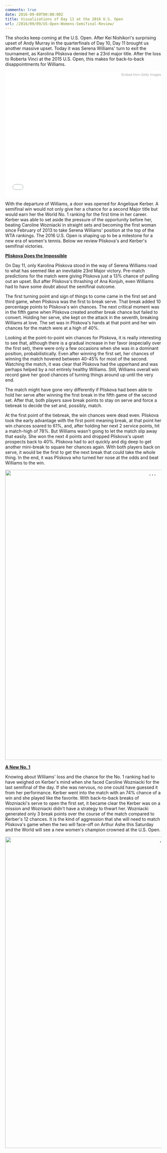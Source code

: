```yaml
---
comments: true
date: 2016-09-09T00:00:00Z
title: Visualizations of Day 11 at the 2016 U.S. Open
url: /2016/09/09/US-Open-Womens-Semifinal-Review/
---
```


The shocks keep coming at the U.S. Open. After Kei Nishikori's surprising upset of Andy Murray in the quarterfinals of Day 10, Day 11 brought us another massive upset. Today it was Serena Williams' turn to exit the tournament, as Karolina Pliskova denied her a 23rd major title. After the loss to Roberta Vinci at the 2015 U.S. Open, this makes for back-to-back disappointments for Williams.

<div class="getty embed image" style="background-color:#fff;display:inline-block;font-family:'Helvetica Neue',Helvetica,Arial,sans-serif;color:#a7a7a7;font-size:11px;width:100%;max-width:594px;"><div style="padding:0;margin:0;text-align:left;float:right; padding:2;"><a href="http://www.gettyimages.com/detail/600664946" target="_blank" style="color:#a7a7a7;text-decoration:none;font-weight:normal !important;border:none;display:inline-block;">Embed from Getty Images</a></div><div style="overflow:hidden;position:relative;height:0;padding:75.925926% 0 0 0;width:100%;"><iframe src="//embed.gettyimages.com/embed/600664946?et=vsI2wzKfTiJvqPfV1bQkWA&viewMoreLink=on&sig=b2icz6PXn8fcsEviEdsoyTv9dkBsjyjY_Oa4xt6YAwA=&caption=true" width="594" height="451" scrolling="no" frameborder="0" style="display:inline-block;position:absolute;top:0;left:0;width:100%;height:100%;margin:0;"></iframe></div><p style="margin:0;"></p></div>

With the departure of Williams, a door was opened for Angelique Kerber. A semifinal win would not only give her a chance for a second Major title but would earn her the World No. 1 ranking for the first time in her career. Kerber was able to set aside the pressure of the opportunity before her, beating Caroline Wozniacki in straight sets and becoming the first woman since February of 2013 to take Serena Williams' position at the top of the WTA rankings. The 2016 U.S. Open is shaping up to be a milestone for a new era of women's tennis. Below we review Pliskova's and Kerber's semifinal victories. 


<b><u>Pliskova Does the Impossible</u></b>

On Day 11, only Karolina Pliskova stood in the way of Serena Williams road to what has seemed like an inevitable 23rd Major victory. Pre-match predictions for the match were giving Pliskova just a 13% chance of pulling out an upset. But after Pliskova's thrashing of Ana Konjuh, even Williams had to have some doubt about the semifinal outcome. 


The first turning point and sign of things to come came in the first set and third game, when Pliskova was the first to break serve. That break added 10 percentage points to Pliskova's win chances. The next critical moment was in the fifth game when Pliskova created another break chance but failed to convert. Holding her serve, she kept on the attack in the seventh, breaking Williams at love. The set was in Pliskova's hands at that point and her win chances for the match were at a high of 40%. 

Looking at the point-to-point win chances for Pliskova, it is really interesting to see that, although there is a gradual increase in her favor (especially over the first set), there were only a few occasions when she was in a dominant position, probabilistically. Even after winning the first set, her chances of winning the match hovered between 40-45% for most of the second. Watching the match, it was clear that Pliskova had the upperhand and was perhaps helped by a not entirely healthy Williams. Still, Williams overall win record gave her good chances of turning things around up until the very end. 

The match might have gone very differently if Pliskova had been able to hold her serve after winning the first break in the fifth game of the second set. After that, both players save break points to stay on serve and force a tiebreak to decide the set and, possibly, match. 

At the first point of the tiebreak, the win chances were dead even. Pliskova took the early advantage with the first point meaning break, at that point her win chances soared to 61%, and, after holding her next 2 service points, hit a match-high of 78%. But Williams wasn't going to let the match slip away that easily. She won the next 4 points and dropped Pliskova's upset prospects back to 40%. Pliskova had to act quickly and dig deep to get another mini-break to square her chances again. With both players back on serve, it would be the first to get the next break that could take the whole thing. In the end, it was Pliskova who turned her nose at the odds and beat Williams to the win. 

<div>
    <a href="https://plot.ly/~on-the-t/938/" target="_blank" title=", , , " style="display: block; text-align: center;"><img src="https://plot.ly/~on-the-t/938.png" alt=", , , " style="max-width: 100%;width: 932px;"  width="932" onerror="this.onerror=null;this.src='https://plot.ly/404.png';" /></a>
    <script data-plotly="on-the-t:938"  src="https://plot.ly/embed.js" async></script>
</div>


<b><u>A New No. 1</u></b>

Knowing about Williams' loss and the chance for the No. 1 ranking had to have weighed on Kerber's mind when she faced Caroline Wozniacki for the last semifinal of the day. If she was nervous, no one could have guessed it from her performance. Kerber went into the match with an 74% chance of a win and she played like the favorite. With back-to-back breaks of Wozniacki's serve to open the first set, it became clear the Kerber was on a mission and Wozniacki didn't have a strategy to thwart her. Wozniacki generated only 3 break points over the course of the match compared to Kerber's 12 chances. It is the kind of aggression that she will need to match Pliskova's game when the two will face-off on Arthur Ashe this Saturday and the World will see a new women's champion crowned at the U.S. Open. 

<div>
    <a href="https://plot.ly/~on-the-t/940/" target="_blank" title=", , , " style="display: block; text-align: center;"><img src="https://plot.ly/~on-the-t/940.png" alt=", , , " style="max-width: 100%;width: 1000px;"  width="1000" onerror="this.onerror=null;this.src='https://plot.ly/404.png';" /></a>
    <script data-plotly="on-the-t:940"  src="https://plot.ly/embed.js" async></script>
</div>





